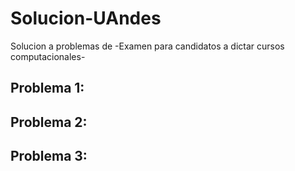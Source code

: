 # Solucion-UAndes
Solucion a problemas de -Examen para candidatos a dictar cursos computacionales-

## Problema 1: 

## Problema 2: 

## Problema 3:

